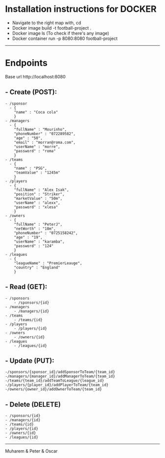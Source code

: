 # Installation instructions for DOCKER

- Navigate to the right map with, cd
- Docker image build -t football-project .
- Docker image ls (To check if there's any image)
- Docker container run -p 8080:8080 football-project
___
# Endpoints
Base url http://localhost:8080

## - Create (POST):
    - /sponsor
      - {
        "name" : "Coca cola"
        }
    - /managers
      - {
        "fullName" : "Mourinho",
        "phoneNumber" : "072289582",
        "age" : "50",
        "email" : "morran@roma.com",
        "userName" : "morre",
        "password" : "roma"
        }
    - /teams
      - {
        "name" : "PSG",
        "teamValue" : "1245m"
        }
    - /players
      - {
        "fullName" : "Alex Isak",
        "position" : "Striker",
        "marketValue" : "50m",
        "userName" : "alexx",
        "password" : "xlesa"
        }
    - /owners
      - {
        "fullName" : "PeterJ",
        "netWorth" : "10m",
        "phoneNumber" : "0725158242",
        "age" : "19",
        "userName" : "karamba",
        "password" : "124"
        }
    - /leagues
      - {
        "leagueName" : "PremierLeauge",
        "country" : "England"
        }
      

## - Read (GET):
    - /sponsors
        - /sponsors/{id}
    - /managers
        - /managers/{id}
    - /teams
        - /teams/{id}
    - /players
        - /players/{id}
    - /owners
        - /owners/{id}
    - /leagues
        - /leagues/{id}

## - Update (PUT):
    -/sponsors/{sponsor_id}/addSponsorToTeam/{team_id}
    -/managers/{manager_id}/addManagerToTeam/{team_id}
    -/teams/{team_id}/addTeamToLeague/{league_id}
    -/players/{player_id}/addPlayerToTeam/{team_id}
    -/owners/{owner_id}/addOwnerToTeam/{team_id}

## - Delete (DELETE)
    - /sponsors/{id}
    - /managers/{id}
    - /teams/{id}
    - /players/{id}
    - /owners/{id}
    - /leagues/{id}
___

Muharem & Peter & Oscar


